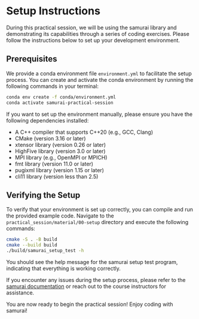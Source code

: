 # Setup Instructions

During this practical session, we will be using the samurai library and demonstrating its capabilities through a series of coding exercises. Please follow the instructions below to set up your development environment.

## Prerequisites

We provide a conda environment file `environment.yml` to facilitate the setup process. You can create and activate the conda environment by running the following commands in your terminal:

```bash
conda env create -f conda/environment.yml
conda activate samurai-practical-session
```

If you want to set up the environment manually, please ensure you have the following dependencies installed:

- A C++ compiler that supports C++20 (e.g., GCC, Clang)
- CMake (version 3.16 or later)
- xtensor library (version 0.26 or later)
- HighFive library (version 3.0 or later)
- MPI library (e.g., OpenMPI or MPICH)
- fmt library (version 11.0 or later)
- pugixml library (version 1.15 or later)
- cli11 library (version less than 2.5)

## Verifying the Setup

To verify that your environment is set up correctly, you can compile and run the provided example code. Navigate to the `practical_session/material/00-setup` directory and execute the following commands:

```bash
cmake -S . -B build
cmake --build build
./build/samurai_setup_test -h
```

You should see the help message for the samurai setup test program, indicating that everything is working correctly.

If you encounter any issues during the setup process, please refer to the [samurai documentation](https://hpc-math-samurai.readthedocs.io/) or reach out to the course instructors for assistance.

You are now ready to begin the practical session! Enjoy coding with samurai!